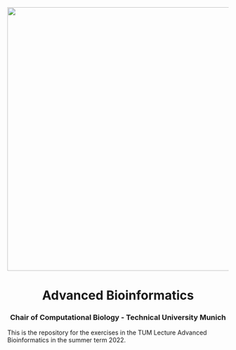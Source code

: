 <div style="border-bottom:none;">
	<div align="center">
		<img src="https://upload.wikimedia.org/wikipedia/commons/c/c8/Logo_of_the_Technical_University_of_Munich.svg" width="600">
		<h1><b>Advanced Bioinformatics</b></h1>
		<h3>Chair of Computational Biology - Technical University Munich</h3>
	</div>
</div>

This is the repository for the exercises in the TUM Lecture Advanced Bioinformatics in the summer term 2022.
